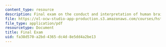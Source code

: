 ```yaml
---
content_type: resource
description: Final exam on the conduct and interpretation of human brain mapping studies.
file: https://ol-ocw-studio-app-production.s3.amazonaws.com/courses/hst-583-functional-magnetic-resonance-imaging-data-acquisition-and-analysis-fall-2008/fa38d570a2bd4365dc4d8e5dd4a2be13_final.pdf
file_type: application/pdf
resourcetype: Document
title: Final Exam
uid: fa38d570-a2bd-4365-dc4d-8e5dd4a2be13
---
```


